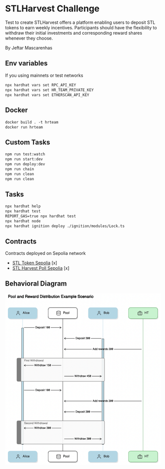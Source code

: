 # STLHarvest Challenge

Test to create STLHarvest offers a platform enabling users to deposit STL tokens to earn weekly
incentives. Participants should have the flexibility to withdraw their initial investments
and corresponding reward shares whenever they choose.

By Jeftar Mascarenhas

## Env variables

If you using mainnets or test networks

```shell
npx hardhat vars set RPC_API_KEY
npx hardhat vars set HR_TEAM_PRIVATE_KEY
npx hardhat vars set ETHERSCAN_API_KEY
```

## Docker

```shell
docker build . -t hrteam
docker run hrteam
```

## Custom Tasks

```shell
npm run test:watch
npm run start:dev
npm run deploy:dev
npm run chain
npm run clean
npm run clean
```

## Tasks

```shell
npx hardhat help
npx hardhat test
REPORT_GAS=true npx hardhat test
npx hardhat node
npx hardhat ignition deploy ./ignition/modules/Lock.ts
```

## Contracts

Contracts deployed on Sepolia network

- [STL Token Sepolia](https://sepolia.etherscan.io/address/0xD53a06CfA828a622388E7792dFc7B9368B61e959#code) [x]
- [STL Harvest Poll Sepolia](https://sepolia.etherscan.io/address/0xD53a06CfA828a622388E7792dFc7B9368B61e959#code) [x]

## Behavioral Diagram

![STLHarvest Behavioral Diagram](./BehavioralDiagram.png)
